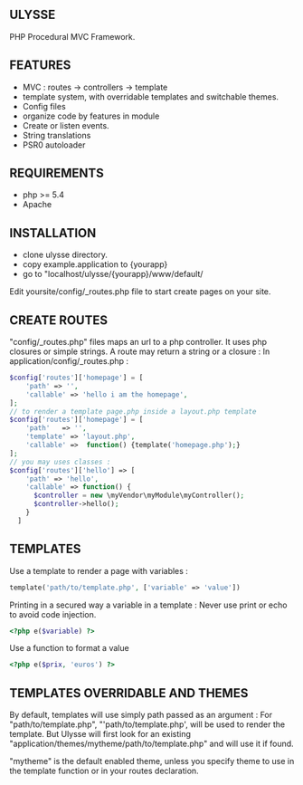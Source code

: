 ULYSSE
------------

PHP Procedural MVC Framework.

FEATURES
------------

* MVC : routes -> controllers -> template
* template system, with overridable templates and switchable themes.
* Config files
* organize code by features in module
* Create or listen events.
* String translations
* PSR0 autoloader

REQUIREMENTS
-------------

* php >= 5.4
* Apache

INSTALLATION
-------------

* clone ulysse directory.
* copy example.application to {yourapp}
* go to "localhost/ulysse/{yourapp}/www/default/

Edit yoursite/config/_routes.php file to start create pages on your site.

CREATE ROUTES
--------------

"config/_routes.php" files maps an url to a php controller.
It uses php closures or simple strings.
A route may return a string or a closure :
In application/config/_routes.php :

```php
$config['routes']['homepage'] = [
    'path' => '',
    'callable' => 'hello i am the homepage',
];
// to render a template page.php inside a layout.php template
$config['routes']['homepage'] = [
    'path'   => '',
    'template' => 'layout.php',
    'callable' =>  function() {template('homepage.php');}
];
// you may uses classes :
$config['routes']['hello'] => [
    'path' => 'hello',
    'callable' => function() {
      $controller = new \myVendor\myModule\myController();
      $controller->hello();
    }
  ]
```

TEMPLATES
---------------

Use a template to render a page with variables :
```php
template('path/to/template.php', ['variable' => 'value'])
```

Printing in a secured way a variable in a template :
Never use print or echo to avoid code injection.
```php
<?php e($variable) ?>
```

Use a function to format a value
```php
<?php e($prix, 'euros') ?>
```

TEMPLATES OVERRIDABLE AND THEMES
---------------------------------

By default, templates will use simply path passed as an argument :
For "path/to/template.php", "'path/to/template.php', will be used to render the template.
But Ulysse will first look for an existing "application/themes/mytheme/path/to/template.php"
and will use it if found.

"mytheme" is the default enabled theme, unless you specify theme to use in the template function
or in your routes declaration.
